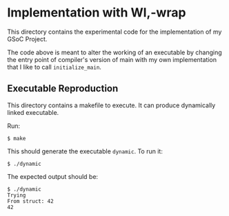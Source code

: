 # Implementation with Wl,-wrap

This directory contains the experimental code for the implementation of my GSoC
Project.

The code above is meant to alter the working of an executable by changing the
entry point of compiler's version of main with my own implementation that I
like to call ``initialize_main``.

## Executable Reproduction

This directory contains a makefile to execute. It can produce dynamically linked executable.

Run:
```
$ make
```

This should generate the executable `dynamic`. To run it:

```
$ ./dynamic
```

The expected output should be:

```
$ ./dynamic
Trying
From struct: 42
42
```
